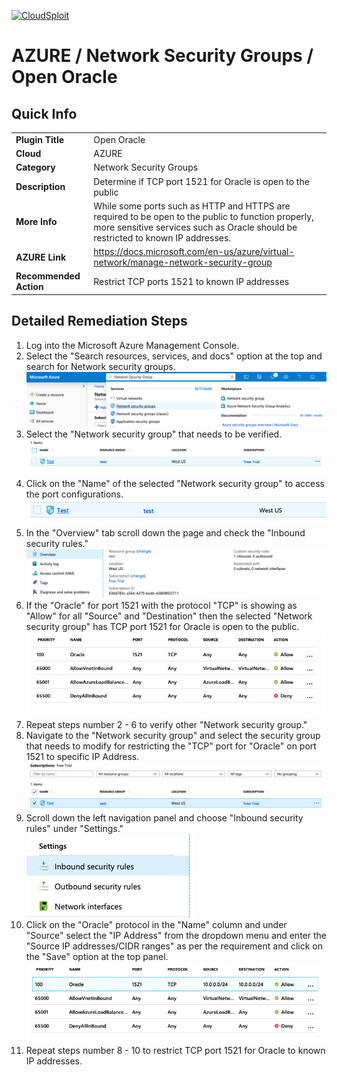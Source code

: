 [![CloudSploit](https://cloudsploit.com/img/logo-new-big-text-100.png "CloudSploit")](https://cloudsploit.com)

# AZURE / Network Security Groups / Open Oracle

## Quick Info

| | |
|-|-|
| **Plugin Title** | Open Oracle |
| **Cloud** | AZURE |
| **Category** | Network Security Groups |
| **Description** | Determine if TCP port 1521 for Oracle is open to the public |
| **More Info** | While some ports such as HTTP and HTTPS are required to be open to the public to function properly, more sensitive services such as Oracle should be restricted to known IP addresses. |
| **AZURE Link** | https://docs.microsoft.com/en-us/azure/virtual-network/manage-network-security-group |
| **Recommended Action** | Restrict TCP ports 1521 to known IP addresses |

## Detailed Remediation Steps

1. Log into the Microsoft Azure Management Console.
2. Select the "Search resources, services, and docs" option at the top and search for Network security groups. </br> <img src="/resources/azure/networksecuritygroups/open-oracle/step2.png"/>
3. Select the "Network security group" that needs to be verified. </br> <img src="/resources/azure/networksecuritygroups/open-netbios/step3.png"/>
4. Click on the "Name" of the selected "Network security group" to access the port configurations. </br> <img src="/resources/azure/networksecuritygroups/open-oracle/step4.png"/>
5. In the "Overview" tab scroll down the page and check the "Inbound security rules." </br> <img src="/resources/azure/networksecuritygroups/open-oracle/step5.png"/>
6. If the "Oracle" for port 1521 with the protocol "TCP" is showing as "Allow" for all "Source" and "Destination" then the selected  "Network security group" has TCP port 1521 for Oracle is open to the public. </br> <img src="/resources/azure/networksecuritygroups/open-oracle/step6.png"/>
7. Repeat steps number 2 - 6 to verify other "Network security group." </br>
8.  Navigate to the "Network security group" and select the security group that needs to modify for restricting the "TCP" port for "Oracle" on port 1521 to specific IP Address.</br> <img src="/resources/azure/networksecuritygroups/open-oracle/step8.png"/>
9. Scroll down the left navigation panel and choose "Inbound security rules" under "Settings."</br> <img src="/resources/azure/networksecuritygroups/open-oracle/step9.png"/>
10. Click on the "Oracle" protocol in the "Name" column and under "Source" select the "IP Address" from the dropdown menu and enter the "Source IP addresses/CIDR ranges" as per the requirement and click on the "Save" option at the top panel. </br> <img src="/resources/azure/networksecuritygroups/open-oracle/step10.png"/>
11. Repeat steps number 8 - 10 to restrict TCP port 1521 for Oracle to known IP addresses.</br>

